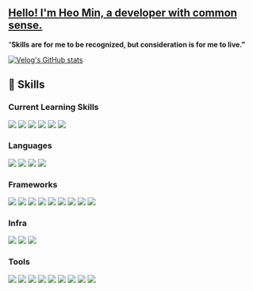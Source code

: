 ## [Hello! I'm Heo Min, a developer with common sense.](https://glory-act-843.notion.site/295b67adea264e71b881b1b7e59e5d5a)

“**Skills are for me to be recognized, but consideration is for me to live.”**

[![Velog's GitHub stats](https://velog-readme-stats.vercel.app/api/list?name=hhhminme)](https://velog.io/@hhhminme) 

<!-- ## 활동 및 수상 이력
링크를 클릭하시면 관련 레포지토리로 이동합니다 -->

<!-- |활동|기간|활동내용|
|---|---|---|
|"비전공자를 위한 IT실무지식" 재능기부 비교과 프로그램 운영|2020.09~2021.12|Software Engineering, Communication Tools, Network, BM, UX, Data Driven |
|네이버 부스트코스 코칭 스터디 1기 수료|2020.12~2021.03|N Tech Service, Web UI, HTML5 & CSS3, Web Accessibility, Code Review|
|네이버 부스트코스 서포터즈 3기 수료|2021.01~2021.03|JavaScript, Blog Posting, Content Announcement  |
|<a href="https://github.com/hhhminme/kpu_sandol_team">한국산업기술대학교 정보알리미 카카오 챗봇 "산돌이" 서비스 운영</a>|2021.04~ |FE, UI/UX Design, Management Assistance|
|<a href="https://github.com/KPUCE2021SP/hummingbird">한국산업기술대학교 SW pre-캡스톤디자인 콘테스트 은상 수상</a>|2021.07~2021.10|Android, Kotlin, Poject Management, Agile software development | -->

## 💪 Skills

### Current Learning Skills
<img src = "https://img.shields.io/badge/-React Native-61DAFB?logo=react&logoColor=white&style=flat"/> <img src = "https://img.shields.io/badge/-React Query-FF4154?logo=ReactQuery&logoColor=white&style=flat"/> <img src = "https://img.shields.io/badge/-Firebase-FFCA28?logo=Firebase&logoColor=white&style=flat"/> <img src = "https://img.shields.io/badge/-Jest-C21325?logo=jest&logoColor=white&style=flat"/>  <img src = "https://img.shields.io/badge/-Cypress-17202C?logo=cypress&logoColor=white&style=flat"/> <img src = "https://img.shields.io/badge/-Testing Library-E33332?logo=testinglibrary&logoColor=white&style=flat"/>

### Languages 
<img src = "https://img.shields.io/badge/-JavaScript-F7DF1E?logo=Javascript&logoColor=white&style=flat"/> <img src = "https://img.shields.io/badge/-TypeScript-3178C6?logo=TypeScript&logoColor=white&style=flat"/> <img src = "https://img.shields.io/badge/-HTML5-E34F26?logo=HTML5&logoColor=white&style=flat"> <img src = "https://img.shields.io/badge/-CSS3-1572B6?logo=CSS3&logoColor=white&style=flat"> 
### Frameworks
 <img src = "https://img.shields.io/badge/-React-61DAFB?logo=react&logoColor=white&style=flat"/> <img src = "https://img.shields.io/badge/-Next.js-000000?logo=Next.js&logoColor=white&style=flat"/> <img src = "https://img.shields.io/badge/-Redux-764ABC?logo=Redux&logoColor=white&style=flat"/> <img src = "https://img.shields.io/badge/-RTK-764ABC?logo=Redux&logoColor=white&style=flat"/> <img src = "https://img.shields.io/badge/-Recoil-000000?logo=&logoColor=white&style=flat"/> <img src="https://img.shields.io/badge/styled--components-DB7093?&logo=styled-components&logoColor=white"/> <img src = "https://img.shields.io/badge/-Tailwind CSS-06B6D4?logo=TailwindCSS&logoColor=white&style=flat"> <img src = "https://img.shields.io/badge/-Babel-F9DC3E?logo=Babel&logoColor=white&style=flat"> <img src = "https://img.shields.io/badge/-Webpack-8DD6F9?logo=Webpack&logoColor=white&style=flat"> 
 
### Infra
<img src = "https://img.shields.io/badge/-AWS-232F3E?logo=AmazonAWS&logoColor=white&style=flat"> <img src = "https://img.shields.io/badge/-Google Cloud Platform-4285F4?logo=GoogleCloud&logoColor=white&style=flat"> <img src = "https://img.shields.io/badge/-Docker-2496ED?logo=Docker&logoColor=white&style=flat"/> 


### Tools
<img src = "https://img.shields.io/badge/-GitLab-FC6D26?logo=GitLab&logoColor=black&style=flat"/> <img src = "https://img.shields.io/badge/-Kakao i builder-FFCD00?logo=kakaotalk&logoColor=black&style=flat"/> <img src = "https://img.shields.io/badge/-Git Kraken-179287?logo=GitKraken&logoColor=black&style=flat"/> <img src = "https://img.shields.io/badge/-VS Code-0f4ca1?logo=visualstudio&logoColor=white&style=flat"/> <img src = "https://img.shields.io/badge/Slack-4A154B?logo=slack&logoColor=white&style=flat"/> <img src = "https://img.shields.io/badge/Notion-000000?logo=notion&logoColor=white&style=flat"/> <img src="https://img.shields.io/badge/Figma-F24E1E?style=flat&logo=Figma&logoColor=white"/> <img src="https://img.shields.io/badge/Zeplin-FF9E0F?style=flat&logo=Z&logoColor=white"/> <img src="https://img.shields.io/badge/Trello-0052CC?style=flat&logo=Trello&logoColor=white"/> 


